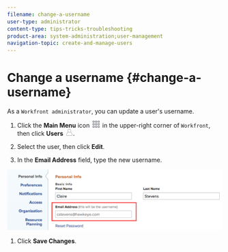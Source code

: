 ```yaml
---
filename: change-a-username
user-type: administrator
content-type: tips-tricks-troubleshooting
product-area: system-administration;user-management
navigation-topic: create-and-manage-users
---
```





# Change a username {#change-a-username}

As a `Workfront administrator`, you can update a user's username.



1. Click the **Main Menu** icon ![](assets/main-menu-icon.png) in the upper-right corner of `Workfront`, then click **Users** ![](assets/users-icon-in-main-menu.png). 

1. Select the user, then click **Edit**.
1.  In the **Email Address** field, type the new username.


   ![Screen_Shot_2018-04-24_at_3.35.24_PM.png](assets/screen-shot-2018-04-24-at-3.35.24-pm-600x169.png)



1. Click **Save Changes**.


